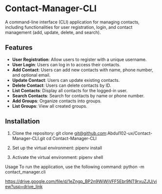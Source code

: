 # Contact-Manager-CLI

A command-line interface (CLI) application for managing contacts, including functionalities for user registration, login, and contact management (add, update, delete, and search).

## Features

- **User Registration**: Allow users to register with a unique username.
- **User Login**: Users can log in to access their contacts.
- **Add Contact**: Users can add new contacts with name, phone number, and optional email.
- **Update Contact**: Users can update existing contacts.
- **Delete Contact**: Users can delete contacts by ID.
- **List Contacts**: Display all contacts for the logged-in user.
- **Search Contacts**: Search for contacts by name or phone number.
- **Add Groups**: Organize contacts into groups.
- **List Groups**: View all created groups.

## Installation

1. Clone the repository:
   git clone git@github.com:Abdul102-ux/Contact-Manager-CLI.git
   cd Contact-Manager-CLI

2. Set up the virtual environment:
pipenv install

3. Activate the virtual environment:
pipenv shell

Usage
To run the application, use the following command:
python -m contact_manager.cli



https://drive.google.com/file/d/1eZngp_BP2n9WiWjVFF5Ebr9NT9rxuZJU/view?usp=drive_link
